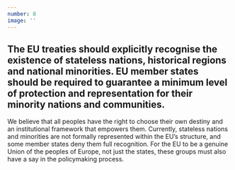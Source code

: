 ```yaml
---
number: 8
image: ''
---
```


## The EU treaties should explicitly recognise the __existence of stateless nations__, historical regions and national minorities. EU member states should be required to guarantee a minimum level of __protection and representation__ for their minority nations and communities.

We believe that all peoples have the right to choose their own destiny and an institutional framework that empowers them. Currently, stateless nations and minorities are not formally represented within the EU’s structure, and some member states deny them full recognition. For the EU to be a genuine Union of the peoples of Europe, not just the states, these groups must also have a say in the policymaking process.
